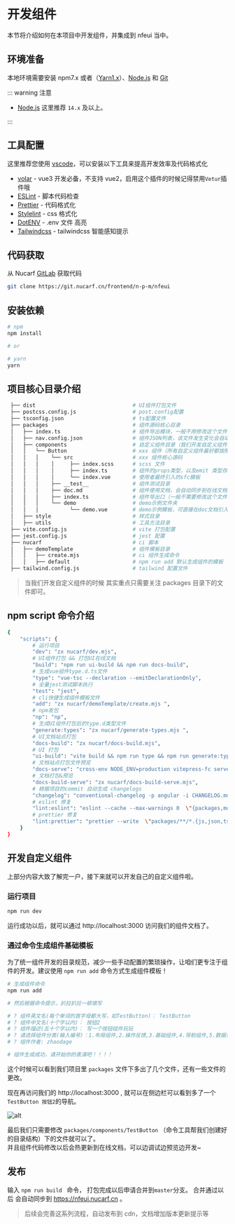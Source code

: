 # 开发组件

本节将介绍如何在本项目中开发组件，并集成到 nfeui 当中。

## 环境准备

本地环境需要安装 npm7.x 或者（[Yarn1.x](https://yarnpkg.com/)）、[Node.js](http://nodejs.org/) 和 [Git](https://git-scm.com/)

::: warning 注意

-   [Node.js](http://nodejs.org/) 这里推荐 `14.x` 及以上。

:::

## 工具配置

这里推荐您使用 [vscode](https://code.visualstudio.com/)，可以安装以下工具来提高开发效率及代码格式化

-   [volar](https://marketplace.visualstudio.com/items?itemName=johnsoncodehk.volar) - vue3 开发必备，不支持 vue2，启用这个插件的时候记得禁用`Vetur`插件哦
-   [ESLint](https://marketplace.visualstudio.com/items?itemName=dbaeumer.vscode-eslint) - 脚本代码检查
-   [Prettier](https://marketplace.visualstudio.com/items?itemName=esbenp.prettier-vscode) - 代码格式化
-   [Stylelint](https://marketplace.visualstudio.com/items?itemName=stylelint.vscode-stylelint) - css 格式化
-   [DotENV](https://marketplace.visualstudio.com/items?itemName=mikestead.dotenv) - .env 文件 高亮
-   [Tailwindcss](https://marketplace.visualstudio.com/items?itemName=bradlc.vscode-tailwindcss) - tailwindcss 智能感知提示

## 代码获取

从 Nucarf [GitLab](https://git.nucarf.cn/frontend/n-p-m/nfeui) 获取代码

```bash
git clone https://git.nucarf.cn/frontend/n-p-m/nfeui
```

## 安装依赖

```bash
# npm
npm install

# or

# yarn
yarn
```

## 项目核心目录介绍

```bash
 ├── dist                               # UI组件打包文件
 ├── postcss.config.js                  # post.config配置
 ├── tsconfig.json                      # ts配置文件
 ├── packages                           # 组件源码核心目录
 │   ├── index.ts                       # 组件导出模块，一般不用修改这个文件，打包的时候 会根据nav.config.json自动生成导出的模块
 │   ├── nav.config.json                # 组件JSON列表，该文件发生变化会自动映射到文档侧边栏
 │   ├── components                     # 自定义组件目录（我们开发自定义组件的时候，重点使用这个目录）
 │   │   └── Button                     # xxx 组件（所有自定义组件最好都按照这个格式开发，可直接通过 npm run add 自动生成组件模板）
 │   │   │    └── src                   # xxx 组件核心源码
 │   │   │    │     ├── index.scss      # scss 文件
 │   │   │    │     ├── index.ts        # 组件的props类型，以及emit 类型存放在这里，自己在这个目录也可以把一些逻辑的更细的拆分
 │   │   │    │     └── index.vue       # 使用者最终引入的sfc模板
 │   │   │    ├── __test__              # 组件测试目录
 │   │   │    ├── doc.md                # 组件使用文档，会自动同步到在线文档页面
 │   │   │    ├── index.ts              # 组件导出口（一般不需要修改这个文件）
 │   │   │    └── demo                  # demo示例文件夹
 │   │   │          └── demo.vue        # demo示例模板，可直接在doc文档引入
 │   ├── style                          # 样式目录
 │   ├── utils                          # 工具方法目录
 ├── vite.config.js                     # vite 打包配置
 ├── jest.config.js                     # jest 配置
 ├── nucarf                             # ci 脚本
 │   ├── demoTemplate                   # 组件模板目录
 │   │   ├── create.mjs                 # ci 组件生成命令
 │   │   ├── default                    # npm run add 默认生成组件的模板
 ├── tailwind.config.js                 # tailwind 配置文件
```

> 当我们开发自定义组件的时候 其实重点只需要关注 packages 目录下的文件即可。

## npm script 命令介绍

```bash
{
    "scripts": {
        # 运行项目
        "dev": "zx nucarf/dev.mjs",
        # UI组件打包 && 打包UI在线文档
        "build": "npm run ui-build && npm run docs-build",
        # 生成vue组件type.d.ts文件
        "type": "vue-tsc --declaration --emitDeclarationOnly",
        # 全量jest测试脚本执行
        "test": "jest",
        # cli快捷生成组件模板文件
        "add": "zx nucarf/demoTemplate/create.mjs ",
        # npm发包
        "np": "np",
        # 生成UI组件打包后的type.d类型文件
        "generate:types": "zx nucarf/generate-types.mjs ",
        # UI文档站点打包
        "docs-build": "zx nucarf/docs-build.mjs",
        # UI 打包
        "ui-build": "vite build && npm run type && npm run generate:types",
        # 文档站点打包文件预览
        "docs-serve": "cross-env NODE_ENV=production vitepress-fc serve --root=docs",
        # 文档打包&预览
        "docs-build-serve": "zx nucarf/docs-build-serve.mjs",
        # 根据项目的commit 自动生成 changelogs
        "changelog": "conventional-changelog -p angular -i CHANGELOG.md -s",
        # eslint 修复
        "lint:eslint": "eslint --cache --max-warnings 0  \"{packages,mock}/**/*.{vue,ts,tsx}\" --fix",
        # prettier 修复
        "lint:prettier": "prettier --write  \"packages/**/*.{js,json,tsx,css,less,scss,vue,html,md}\" "
    }
}
```

## 开发自定义组件

上部分内容大致了解完一户，接下来就可以开发自己的自定义组件啦。

### 运行项目

```bash
npm run dev
```

运行成功以后，就可以通过 http://localhost:3000 访问我们的组件文档了。

### 通过命令生成组件基础模板

为了统一组件开发的目录规范，减少一些手动配置的繁琐操作，让咱们更专注于组件的开发。建议使用 `npm run add` 命令方式生成组件模板！

```bash
# 生成组件命令
npm run add

# 然后根据命令提示，扒拉扒拉一顿填写

# ? 组件英文名(每个单词的首字母都大写，如TestButton)： TestButton
# ? 组件中文名(十个字以内)： 按钮2
# ? 组件描述(五十个字以内)： 写一个按钮组件玩玩
# ? 请选择组件分类(输入编号)：1.布局组件,2.操作反馈,3.基础组件,4.导航组件,5.数据录入,6.业务组件 6
# ? 组件作者: zhaodage

# 组件生成成功，请开始你的表演吧！！！！
```

这个时候可以看到我们项目里 `packages` 文件下多出了几个文件，还有一些文件的更改。

现在再访问我们的 http://localhost:3000 , 就可以在侧边栏可以看到多了一个 `TestButton 按钮2`的导航。

![alt](https://vkceyugu.cdn.bspapp.com/VKCEYUGU-fcb4b1b9-2325-4e40-b77b-04cd59163ef7/51dbb028-560e-426f-8f8d-e7f9cd8cde2f.png)

最后我们只需要修改 `packages/components/TestButton` （命令工具帮我们创建好的目录结构）下的文件就可以了。  
并且组件代码修改以后会热更新到在线文档，可以边调试边预览边开发~

## 发布

输入 `npm run build ` 命令， 打包完成以后申请合并到`master`分支。 合并通过以后 会自动同步到 https://nfeui.nucarf.cn 。

> 后续会完善这系列流程，自动发布到 cdn，文档增加版本更新提示等
